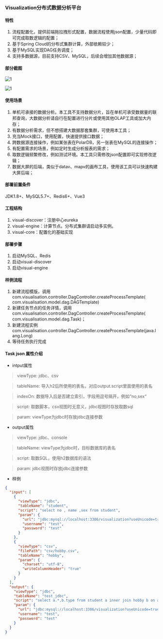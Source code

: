 ### Visualization分布式数据分析平台

#### 特性

1. 流程配置化，提供前端拖拉拽形式配置，数据流程使用json配置，少量代码即可完成取数逻辑的配置；
2. 基于Spring Cloud的分布式集群计算，外部依赖较少；
3. 基于MySQL实现DAG任务调度；
4. 支持多数据源，目前支持CSV、MySQL，后续会增加其他数据源；

#### 部分截图

![1](https://github.com/pan-rr/visualization/master/pic/流程列表.png)

![1](https://github.com/pan-rr/visualization/master/pic/流程配置.png)

#### 使用场景

1. 单机可承接的数据分析。本工具不支持数据分片，旨在单机可承受数据量的联邦查询，大数据分析请自行在配置进行分片或使用其他OLAP工具或加大内存；
2. 有数据分析需求，但不想搭建大数据那套集群，可使用本工具；
3. 充当Mock接口，使用配置，快速提供接口数据；
4. 跨数据源连接操作，例如某张表在PolarDB，另一张表在MySQL的连接操作；
5. 有配置需求的场景，例如定时生成分析报表的需求；
6. 取数逻辑频繁修改，例如测试环境。本工具只需修改json配置即可实现修改逻辑；
7. 数据大屏的后端，类似于datav、mapv的画布工具，使用该工具可以快速构建大屏后端；

#### 部署前置条件

JDK1.8+、MySQL5.7+、Redis6+、Vue3

#### 工程结构

1. visual-discover：注册中心eureka
2. visual-engine：计算节点。分布式集群请启动多实例。
3. visual-core：配置化的基础实现

#### 部署步骤

1. 启动MySQL、Redis
2. 启动visual-discover
3. 启动visual-engine

#### 样例流程

1. 新建流程模版，调用com.visualisation.controller.DagController.createProcessTemplate(
   com.visualisation.model.dag.DAGTemplate)
2. 新建任务节点的任务详情，调用com.visualisation.controller.DagController.createProcessTemplate(
   com.visualisation.model.dag.Task)；
3. 新建流程实例com.visualisation.controller.DagController.createProcessTemplate(java.lang.Long)
4. 等待任务执行完成

#### Task json 属性介绍

+ intput属性

> viewType: jdbc、csv

> tableName: 导入h2后所使用的表名，对应output.script里面使用的表名

> indexOn: 数据导入后是否建立索引，字段用逗号隔开，例如“no,sex“

> script: 取数脚本，csv视图时无意义，jdbc视图时存放取数sql

> param: viewType为jdbc时存放jdbc连接参数

+ output属性

> viewType: jdbc、console

> tableName: viewType为jdbc时，目标数据库的表名

> script: 取数SQL，使用h2数据库的语法

> param: jdbc视图时存放jdbc连接参数

+ 样例

```json
{
  "input": [
    {
      "viewType": "jdbc",
      "tableName": "student",
      "script": "select no , name ,sex from student",
      "param": {
        "url": "jdbc:mysql://localhost:3306/visualization?useUnicode=true&characterEncoding=utf8",
        "username": "test",
        "password": "test"
      }
    },
    {
      "viewType": "csv",
      "filePath": "csv/hobby.csv",
      "tableName": "hobby",
      "param": {
        "charset": "utf-8",
        "writeColumnHeader": "true"
      }
    }
  ],
  "output": {
    "viewType": "jdbc",
    "tableName": "test_jdbc",
    "script": "select a.*,b.type from student a inner join hobby b on a.no = b.no",
    "param": {
      "url": "jdbc:mysql://localhost:3306/visualization?useUnicode=true&characterEncoding=utf8",
      "username": "test",
      "password": "test"
    }
  }
}
```
